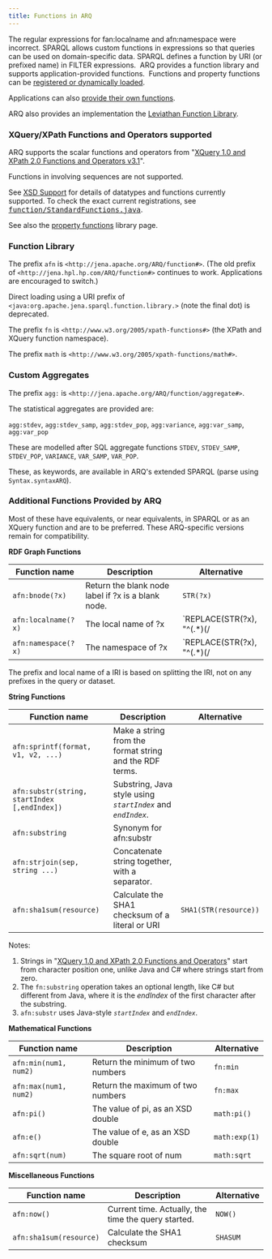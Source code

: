 ```yaml
---
title: Functions in ARQ
---
```


The regular expressions for fan:localname and afn:namespace were incorrect.
SPARQL allows custom functions in expressions so that
queries can be used on domain-specific data. SPARQL defines a
function by URI (or prefixed name) in FILTER expressions.  ARQ
provides a function library and supports application-provided
functions.  Functions and property functions can be
[registered or dynamically loaded](extension.html).

Applications can also
[provide their own functions](writing_functions.html).

ARQ also provides an implementation the 
[Leviathan Function Library](http://www.dotnetrdf.org/leviathan).

### XQuery/XPath Functions and Operators supported

ARQ supports the scalar functions and operators from 
"[XQuery 1.0 and XPath 2.0 Functions and Operators v3.1](https://www.w3.org/TR/xpath-functions-3/)". 

Functions in involving sequences are not supported.

See [XSD Support](xsd-support.html) for details of datatypes and functions
currently supported.  To check the exact current registrations, see
<tt>[function/StandardFunctions.java](https://github.com/apache/jena/blob/main/jena-arq/src/main/java/org/apache/jena/sparql/function/StandardFunctions.java)</tt>.

See also the [property functions](library-propfunc.html) library
page.

### Function Library

The prefix `afn` is `<http://jena.apache.org/ARQ/function#>`.
(The old prefix of `<http://jena.hpl.hp.com/ARQ/function#>` continues to
work. Applications are encouraged to switch.)

Direct loading using a URI prefix of
`<java:org.apache.jena.sparql.function.library.>` (note the final
dot) is deprecated.

The prefix `fn` is `<http://www.w3.org/2005/xpath-functions#>` (the
XPath and XQuery function namespace).

The prefix `math` is `<http://www.w3.org/2005/xpath-functions/math#>`.

### Custom Aggregates

The prefix `agg:` is `<http://jena.apache.org/ARQ/function/aggregate#>`.

The statistical aggregates are provided are:

`agg:stdev`, `agg:stdev_samp`, `agg:stdev_pop`,
`agg:variance`, `agg:var_samp`, `agg:var_pop`

These are modelled after SQL aggregate functions `STDEV`, `STDEV_SAMP`, `STDEV_POP`,
`VARIANCE`, `VAR_SAMP`, `VAR_POP`.

These, as keywords, are available in ARQ's extended SPARQL (parse using `Syntax.syntaxARQ`).

### Additional Functions Provided by ARQ

Most of these have equivalents, or near equivalents, in SPARQL or as an
XQuery function and are to be preferred. These ARQ-specific versions remain
for compatibility.

**RDF Graph Functions**

Function name | Description | Alternative
------------- | ----------- | -----------
`afn:bnode(?x)`  | Return the blank node label if ?x is a blank node. | `STR(?x)`
`afn:localname(?x)` | The local name of ?x | `REPLACE(STR(?x), "^(.*)(/|#)([^#/]*)$", "$3")`
`afn:namespace(?x)` | The namespace of ?x  | `REPLACE(STR(?x), "^(.*)(/|#)([^#/]*)$", "$1")`

The prefix and local name of a IRI is based on splitting the IRI, not on any prefixes in the query or dataset.

**String Functions**

Function name | Description | Alternative
------------- | ----------- | -----------
`afn:sprintf(format, v1, v2, ...)` | Make a string from the format string and the RDF terms.
`afn:substr(string, startIndex [,endIndex])` | Substring, Java style using *`startIndex`* and *`endIndex`*.
`afn:substring` | Synonym for afn:substr
`afn:strjoin(sep, string ...)` | Concatenate string together, with a separator.
`afn:sha1sum(resource)` | Calculate the SHA1 checksum of a literal or URI | `SHA1(STR(resource))`

Notes:

1.  Strings in
    "[XQuery 1.0 and XPath 2.0 Functions and Operators](http://www.w3.org/TR/xpath-functions-3/)"
    start from character position one, unlike Java and C\# where
    strings start from zero.
2.  The `fn:substring` operation takes an optional length, like C\#
    but different from Java, where it is the *endIndex* of the first
    character after the substring.
3.  `afn:substr` uses Java-style  *`startIndex`* and *`endIndex`*.

**Mathematical Functions**

Function name | Description | Alternative
------------- | ----------- | -----------
`afn:min(num1, num2)` | Return the minimum of two numbers | `fn:min`
`afn:max(num1, num2)` | Return the maximum of two numbers | `fn:max`
`afn:pi()` | The value of pi, as an XSD double | `math:pi()`
`afn:e()` | The value of e, as an XSD double | `math:exp(1)`
`afn:sqrt(num)` | The square root of num | `math:sqrt`

**Miscellaneous Functions**

Function name | Description | Alternative
------------- | ----------- | -----------
`afn:now()` | Current time. Actually, the time the query started. | `NOW()`
`afn:sha1sum(resource)` | Calculate the SHA1 checksum | `SHASUM`

